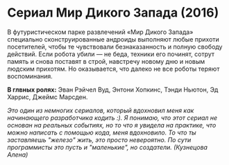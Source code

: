 # Сериал Мир Дикого Запада (2016) 

В футуристическом парке развлечений «Мир Дикого Запада» специально сконструированные андроиды выполняют любые прихоти посетителей, чтобы те чувствовали безнаказанность и полную свободу действий. Если робота убили — не беда, техники его починят, сотрут память и снова поставят в строй, навстречу новому дню и новым людским прихотям. Но оказывается, что далеко не все роботы теряют воспоминания.

**В глвных ролях:** Эван Рэйчел Вуд, Энтони Хопкинс, Тэнди Ньютон, Эд Харрис, Джеймс Марсден.

*Это один из немногих сериалов, который вдохновил меня как начинающего разработчика кодить :). Я понимаю, что этот сериал не основан на реальных событиях, но то что я увидела на практике, что можно написать с помощью кода, меня вдохновило. То что ты заставляешь "железо" жить, это просто невероятно. По сути программисты это пусть и "маленькие", но создатели.
                                                                             (Кузнецова Алена)*

